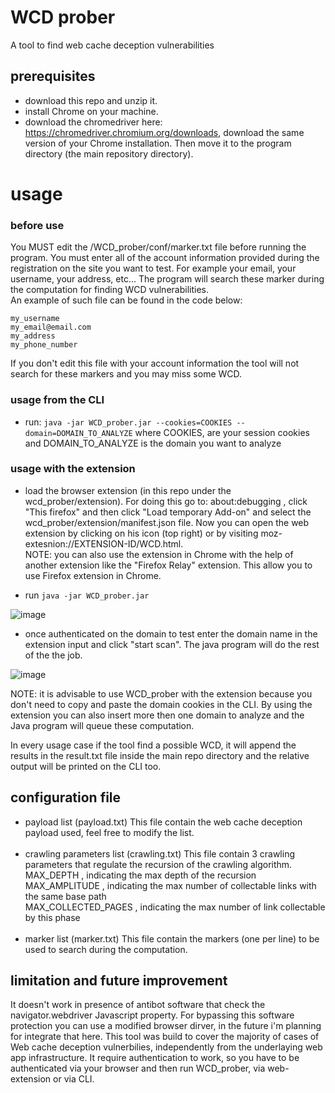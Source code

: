 # WCD prober

A tool to find web cache deception vulnerabilities


## prerequisites

 - download this repo and unzip it.
 - install Chrome on your machine.
 - download the chromedriver here: https://chromedriver.chromium.org/downloads, download the same version of your Chrome installation. Then move it to the program directory (the main repository directory).
 

# usage

### before use

You MUST edit the /WCD_prober/conf/marker.txt file before running the program. You must enter all of the account information provided during the registration on the site you want to test. For example your email, your username, your address, etc... The program will search these marker during the computation for finding WCD vulnerabilities. <br/>An example of such file can be found in the code below:

```
my_username
my_email@email.com
my_address
my_phone_number
```

If you don't edit this file with your account information the tool will not search for these markers and you may miss some WCD.

### usage from the CLI

 - run: `java -jar WCD_prober.jar --cookies=COOKIES --domain=DOMAIN_TO_ANALYZE`
   where COOKIES, are your session cookies and DOMAIN_TO_ANALYZE is the domain you want to analyze
   
   
 
### usage with the extension

 - load the browser extension (in this repo under the wcd_prober/extension). For doing this go to: about:debugging , click "This firefox" and then click "Load temporary Add-on" and select the wcd_prober/extension/manifest.json file. Now you can open the web extension by clicking on his icon (top right) or by visiting moz-extesnion://EXTENSION-ID/WCD.html. <br/>NOTE: you can also use the extension in Chrome with the help of another extension like the "Firefox Relay" extension. This allow you to use Firefox extension in Chrome.
 
 
 - run `java -jar WCD_prober.jar`
 
 ![image](https://github.com/f-min/WCD_prober/blob/mainx/img/cli.png)
 
 - once authenticated on the domain to test enter the domain name in the extension input and click "start scan". The java program will do the rest of the the job.
 
  ![image](https://github.com/f-min/WCD_prober/blob/mainx/img/screen.png)
  
 
 
NOTE: it is advisable to use WCD_prober with the extension because you don't need to copy and paste the domain cookies in the CLI. By using the extension you can also insert more then one domain to analyze and the Java program will queue these computation.
 
 
In every usage case if the tool find a possible WCD, it will append the results in the result.txt file inside the main repo directory and the relative output will be printed on the CLI too.

## configuration file

 - payload list (payload.txt)
   This file contain the web cache deception payload used, feel free to modify the list.<br/><br/>
 - crawling parameters list (crawling.txt)
   This file contain 3 crawling parameters that regulate the recursion of the crawling algorithm.<br/>
   MAX_DEPTH , indicating the max depth of the recursion<br/>
   MAX_AMPLITUDE , indicating the max number of collectable links with the same base path<br/>
   MAX_COLLECTED_PAGES , indicating the max number of link collectable by this phase<br/><br/>
 - marker list (marker.txt)
   This file contain the markers (one per line) to be used to search during the computation.
  
 
## limitation and future improvement

It doesn't work in presence of antibot software that check the navigator.webdriver Javascript property. For bypassing this software protection you can use a modified browser dirver, in the future i'm planning for integrate that here.
This tool was build to cover the majority of cases of Web cache deception vulnerbilies, independently from the underlaying web app infrastructure.
It require authentication to work, so you have to be authenticated via your browser and then run WCD_prober, via web-extension or via CLI.


